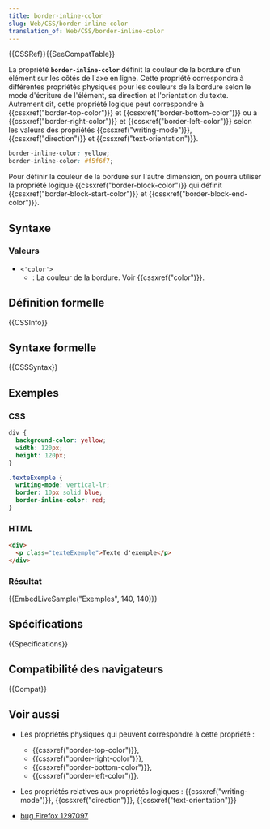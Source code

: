 ```yaml
---
title: border-inline-color
slug: Web/CSS/border-inline-color
translation_of: Web/CSS/border-inline-color
---
```


{{CSSRef}}{{SeeCompatTable}}

La propriété **`border-inline-color`** définit la couleur de la bordure d'un élément sur les côtés de l'axe en ligne. Cette propriété correspondra à différentes propriétés physiques pour les couleurs de la bordure selon le mode d'écriture de l'élément, sa direction et l'orientation du texte. Autrement dit, cette propriété logique peut correspondre à {{cssxref("border-top-color")}} et {{cssxref("border-bottom-color")}} ou à {{cssxref("border-right-color")}} et {{cssxref("border-left-color")}} selon les valeurs des propriétés {{cssxref("writing-mode")}}, {{cssxref("direction")}} et {{cssxref("text-orientation")}}.

```css
border-inline-color: yellow;
border-inline-color: #f5f6f7;
```

Pour définir la couleur de la bordure sur l'autre dimension, on pourra utiliser la propriété logique {{cssxref("border-block-color")}} qui définit {{cssxref("border-block-start-color")}} et {{cssxref("border-block-end-color")}}.

## Syntaxe

### Valeurs

- `<'color'>`
  - : La couleur de la bordure. Voir {{cssxref("color")}}.

## Définition formelle

{{CSSInfo}}

## Syntaxe formelle

{{CSSSyntax}}

## Exemples

### CSS

```css
div {
  background-color: yellow;
  width: 120px;
  height: 120px;
}

.texteExemple {
  writing-mode: vertical-lr;
  border: 10px solid blue;
  border-inline-color: red;
}
```

### HTML

```html
<div>
  <p class="texteExemple">Texte d'exemple</p>
</div>
```

### Résultat

{{EmbedLiveSample("Exemples", 140, 140)}}

## Spécifications

{{Specifications}}

## Compatibilité des navigateurs

{{Compat}}

## Voir aussi

- Les propriétés physiques qui peuvent correspondre à cette propriété :

  - {{cssxref("border-top-color")}},
  - {{cssxref("border-right-color")}},
  - {{cssxref("border-bottom-color")}},
  - {{cssxref("border-left-color")}}.

- Les propriétés relatives aux propriétés logiques : {{cssxref("writing-mode")}}, {{cssxref("direction")}}, {{cssxref("text-orientation")}}
- [bug Firefox 1297097](https://bugzil.la/1297097)
